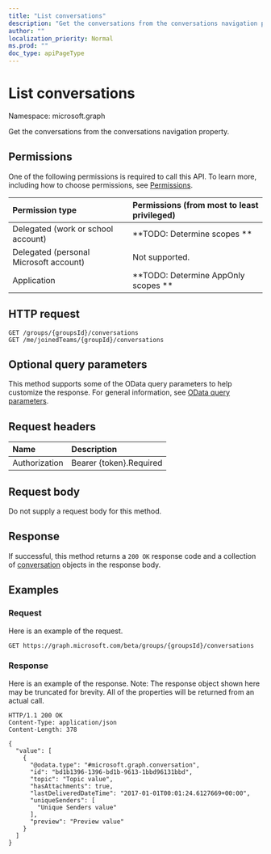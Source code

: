 ```yaml
---
title: "List conversations"
description: "Get the conversations from the conversations navigation property."
author: ""
localization_priority: Normal
ms.prod: ""
doc_type: apiPageType
---
```


# List conversations

Namespace: microsoft.graph

Get the conversations from the conversations navigation property.

## Permissions
One of the following permissions is required to call this API. To learn more, including how to choose permissions, see [Permissions](/concepts/permissions-reference.md).

|Permission type|Permissions (from most to least privileged)|
|:---|:---|
|Delegated (work or school account)|**TODO: Determine scopes **|
|Delegated (personal Microsoft account)|Not supported.|
|Application|**TODO: Determine AppOnly scopes **|

## HTTP request
<!-- {
  "blockType": "ignored"
}
-->
``` http
GET /groups/{groupsId}/conversations
GET /me/joinedTeams/{groupId}/conversations
```

## Optional query parameters
This method supports some of the OData query parameters to help customize the response. For general information, see [OData query parameters](/graph/query-parameters).

## Request headers
|Name|Description|
|:---|:---|
|Authorization|Bearer {token}.Required|

## Request body
Do not supply a request body for this method.

## Response
If successful, this method returns a `200 OK` response code and a collection of [conversation](../resources/conversation.md) objects in the response body.

## Examples

### Request
Here is an example of the request.
<!-- {
  "blockType": "request",
  "name": "get_conversation"
}
-->
``` http
GET https://graph.microsoft.com/beta/groups/{groupsId}/conversations
```

### Response
Here is an example of the response. Note: The response object shown here may be truncated for brevity. All of the properties will be returned from an actual call.
<!-- {
  "blockType": "response",
  "truncated": true,
  "@odata.type": "collection(microsoft.graph.conversation)"
}
-->
``` http
HTTP/1.1 200 OK
Content-Type: application/json
Content-Length: 378

{
  "value": [
    {
      "@odata.type": "#microsoft.graph.conversation",
      "id": "bd1b1396-1396-bd1b-9613-1bbd96131bbd",
      "topic": "Topic value",
      "hasAttachments": true,
      "lastDeliveredDateTime": "2017-01-01T00:01:24.6127669+00:00",
      "uniqueSenders": [
        "Unique Senders value"
      ],
      "preview": "Preview value"
    }
  ]
}
```

